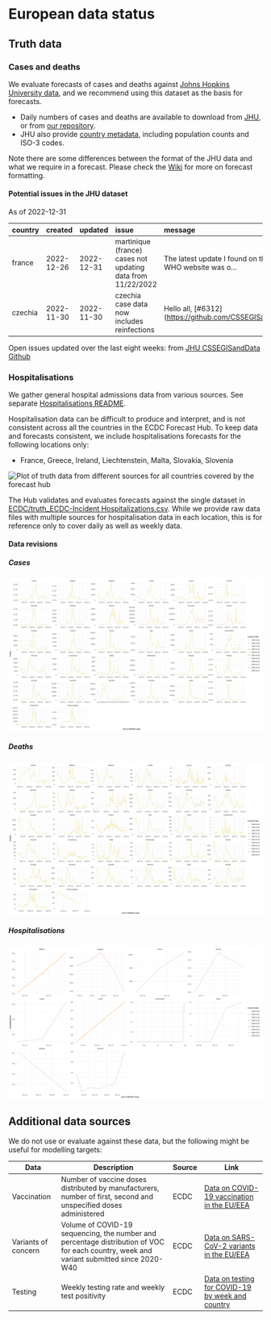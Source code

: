 European data status
================

## Truth data

### Cases and deaths

We evaluate forecasts of cases and deaths against [Johns Hopkins
University data](https://github.com/CSSEGISandData/COVID-19), and we
recommend using this dataset as the basis for forecasts.

- Daily numbers of cases and deaths are available to download from
  [JHU](https://github.com/CSSEGISandData/COVID-19/tree/master/csse_covid_19_data/csse_covid_19_time_series),
  or from [our
  repository](https://github.com/epiforecasts/covid19-forecast-hub-europe/data-truth).
- JHU also provide [country
  metadata](https://github.com/CSSEGISandData/COVID-19/blob/master/csse_covid_19_data/UID_ISO_FIPS_LookUp_Table.csv),
  including population counts and ISO-3 codes.

Note there are some differences between the format of the JHU data and
what we require in a forecast. Please check the
[Wiki](https://github.com/epiforecasts/covid19-forecast-hub-europe/wiki/Targets-and-horizons#truth-data)
for more on forecast formatting.

#### Potential issues in the JHU dataset

As of 2022-12-31

| country | created    | updated    | issue                                                       | message                                                | url                                                      |
|:--------|:-----------|:-----------|:------------------------------------------------------------|:-------------------------------------------------------|:---------------------------------------------------------|
| france  | 2022-12-26 | 2022-12-31 | martinique (france) cases not updating data from 11/22/2022 | The latest update I found on the WHO website was o…    | <https://github.com/CSSEGISandData/COVID-19/issues/6401> |
| czechia | 2022-11-30 | 2022-11-30 | czechia case data now includes reinfections                 | Hello all, \[#6312\](<https://github.com/CSSEGISandD>… | <https://github.com/CSSEGISandData/COVID-19/issues/6313> |

Open issues updated over the last eight weeks: from [JHU CSSEGISandData
Github](https://github.com/CSSEGISandData/COVID-19/)

### Hospitalisations

We gather general hospital admissions data from various sources. See
separate [Hospitalisations
README](https://github.com/epiforecasts/covid19-forecast-hub-europe/tree/main/code/auto_download/hospitalisations#readme).

Hospitalisation data can be difficult to produce and interpret, and is
not consistent across all the countries in the ECDC Forecast Hub. To
keep data and forecasts consistent, we include hospitalisations
forecasts for the following locations only:

- France, Greece, Ireland, Liechtenstein, Malta, Slovakia, Slovenia

![Plot of truth data from different sources for all countries covered by
the forecast hub](plots/hospitalisations.svg)

The Hub validates and evaluates forecasts against the single dataset in
[ECDC/truth_ECDC-Incident
Hospitalizations.csv](ECDC/truth_ECDC-Incident%20Hospitalizations.csv).
While we provide raw data files with multiple sources for
hospitalisation data in each location, this is for reference only to
cover daily as well as weekly data.

#### Data revisions

##### Cases

![Plot of revisions in case data](plots/revisions-Cases.svg)

##### Deaths

![Plot of revisions in case data](plots/revisions-Deaths.svg)

##### Hospitalisations

![Plot of revisions in case data](plots/revisions-Hospitalizations.svg)

## Additional data sources

We do not use or evaluate against these data, but the following might be
useful for modelling targets:

| Data                | Description                                                                                                                              | Source | Link                                                                                                                            |
|---------------------|------------------------------------------------------------------------------------------------------------------------------------------|--------|---------------------------------------------------------------------------------------------------------------------------------|
| Vaccination         | Number of vaccine doses distributed by manufacturers, number of first, second and unspecified doses administered                         | ECDC   | [Data on COVID-19 vaccination in the EU/EEA](https://www.ecdc.europa.eu/en/publications-data/data-covid-19-vaccination-eu-eea)  |
| Variants of concern | Volume of COVID-19 sequencing, the number and percentage distribution of VOC for each country, week and variant submitted since 2020-W40 | ECDC   | [Data on SARS-CoV-2 variants in the EU/EEA](https://www.ecdc.europa.eu/en/publications-data/data-virus-variants-covid-19-eueea) |
| Testing             | Weekly testing rate and weekly test positivity                                                                                           | ECDC   | [Data on testing for COVID-19 by week and country](https://www.ecdc.europa.eu/en/publications-data/covid-19-testing)            |
